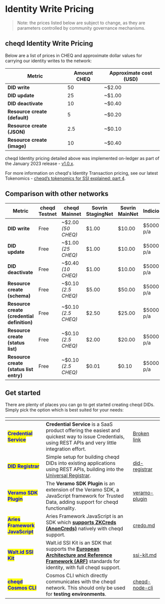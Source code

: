 # Identity Write Pricing

> Note: the prices listed below are subject to change, as they are parameters controlled by community governance mechanisms.

## cheqd Identity Write Pricing

Below are a list of prices in CHEQ and approximate dollar values for carrying our identity writes to the network:

| Metric                        | Amount CHEQ | Approximate cost (USD) |
| ----------------------------- | ----------- | ---------------------- |
| **DID write**                 | 50          | \~$2.00                |
| **DID update**                | 25          | \~$1.00                |
| **DID deactivate**            | 10          | \~$0.40                |
| **Resource create (default)** | 5           | \~$0.20                |
| **Resource create (JSON)**    | 2.5         | \~$0.10                |
| **Resource create (image)**   | 10          | \~$0.40                |

cheqd Identity pricing detailed above was implemented on-ledger as part of the January 2023 release - [v1.0.x](https://product.cheqd.io/network/upgrades/2021/v0.1.x)​.

For more information on cheqd's Identity Transaction pricing, see our latest Tokenomics - [cheqd’s tokenomics for SSI explained: part 4](https://blog.cheqd.io/cheqds-tokenomics-for-ssi-explained-part-4-3f4c6a9ea1c0).

## Comparison with other networks <a href="#comparison-with-other-networks" id="comparison-with-other-networks"></a>

| Metric                                      | cheqd Testnet | cheqd Mainnet        | Sovrin StagingNet | Sovrin MainNet | Indicio   |
| ------------------------------------------- | ------------- | -------------------- | ----------------- | -------------- | --------- |
| **DID write**                               | Free          | \~$2.00 _(50 CHEQ)_  | $1.00             | $10.00         | $5000 p/a |
| **DID update**                              | Free          | \~$1.00 _(25 CHEQ)_  | $1.00             | $10.00         | $5000 p/a |
| **DID deactivate**                          | Free          | \~$0.40 _(10 CHEQ)_  | $1.00             | $10.00         | $5000 p/a |
| **Resource create (schema)**                | Free          | \~$0.10 _(2.5 CHEQ)_ | $5.00             | $50.00         | $5000 p/a |
| **Resource create (credential definition)** | Free          | \~$0.10 _(2.5 CHEQ)_ | $2.50             | $25.00         | $5000 p/a |
| **Resource create (status list)**           | Free          | \~$0.10 _(2.5 CHEQ)_ | $2.00             | $20.00         | $5000 p/a |
| **Resource create (status list entry)**     | Free          | \~$0.10 _(2.5 CHEQ)_ | $0.01             | $0.10          | $5000 p/a |

## Get started

There are plenty of places you can go to get started creating cheqd DIDs. Simply pick the option which is best suited for your needs:

<table data-view="cards"><thead><tr><th></th><th></th><th data-hidden data-card-target data-type="content-ref"></th></tr></thead><tbody><tr><td><mark style="color:blue;"><strong>Credential Service</strong></mark></td><td><strong>Credential Service</strong> is a SaaS product offering the easiest and quickest way to issue Credentials, using REST APIs and very little integration effort.</td><td><a href="broken-reference">Broken link</a></td></tr><tr><td><mark style="color:blue;"><strong>DID Registrar</strong></mark></td><td>Simple setup for building cheqd DIDs into existing applications using REST APIs, building into the <a href="https://uniregistrar.io/">Universal Registrar</a>.</td><td><a href="../../advanced/did-registrar/">did-registrar</a></td></tr><tr><td><mark style="color:blue;"><strong>Veramo SDK Plugin</strong></mark></td><td>The <strong>Veramo SDK Plugin</strong> is an extension of the Veramo SDK, a JavaScript framework for Trusted Data, adding support for cheqd functionality.</td><td><a href="../../sdk/veramo-plugin/">veramo-plugin</a></td></tr><tr><td><mark style="color:blue;"><strong>Aries Framework JavaScript</strong></mark></td><td>Aries Framework JavaScript is an SDK which <a href="https://hyperledger.github.io/anoncreds-spec/"><strong>supports ZKCreds (AnonCreds)</strong></a> natively with cheqd support. </td><td><a href="../../sdk/credo.md">credo.md</a></td></tr><tr><td><mark style="color:blue;"><strong>Walt.id SSI Kit</strong></mark></td><td>Walt.id SSI Kit is an SDK that supports the <a href="https://digital-strategy.ec.europa.eu/en/library/european-digital-identity-architecture-and-reference-framework-outline"><strong>European Architecture and Reference Framework (ARF)</strong></a> standards for identity, with full cheqd support. </td><td><a href="../../sdk/ssi-kit.md">ssi-kit.md</a></td></tr><tr><td><mark style="color:blue;"><strong>cheqd Cosmos CLI</strong></mark></td><td>Cosmos CLI which directly communicates with the cheqd network. This should only be used for <strong>testing environments</strong>.</td><td><a href="../../advanced/tooling/cheqd-node-cli/">cheqd-node-cli</a></td></tr></tbody></table>

